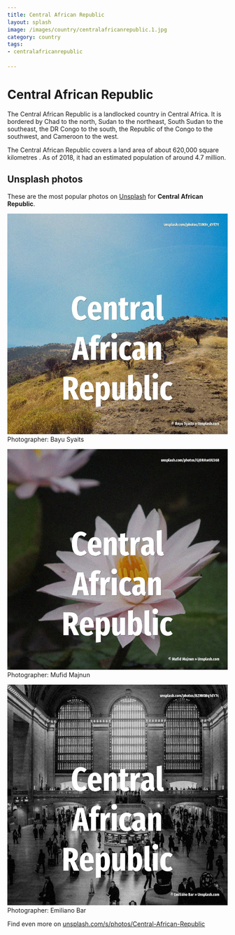```yaml
---
title: Central African Republic
layout: splash
image: /images/country/centralafricanrepublic.1.jpg
category: country
tags:
- centralafricanrepublic

---
```

# Central African Republic

The Central African Republic  is a landlocked country in Central Africa.
It is bordered by Chad to the north, Sudan to the northeast, South Sudan to the southeast, the DR 
Congo to the south, the Republic of the Congo to the southwest, and Cameroon to the west.

The Central African Republic covers a land area of about 620,000 square kilometres .
As of 2018, it had an estimated population of around 4.7 million.

 
## Unsplash photos
These are the most popular photos on [Unsplash](https://unsplash.com) for **Central African Republic**.
 
![Central African Republic](/images/country/centralafricanrepublic.1.jpg)
Photographer:  Bayu Syaits
 
![Central African Republic](/images/country/centralafricanrepublic.2.jpg)
Photographer:  Mufid Majnun
 
![Central African Republic](/images/country/centralafricanrepublic.3.jpg)
Photographer:  Emiliano Bar
 
Find even more on [unsplash.com/s/photos/Central-African-Republic](https://unsplash.com/s/photos/Central-African-Republic)
 

